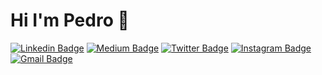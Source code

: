 # Hi I'm Pedro 👋

[![Linkedin Badge](https://img.shields.io/badge/-jlim-blue?style=flat&logo=Linkedin&logoColor=white&link=https://www.linkedin.com/in/pedro-cruz-081430113/)](https://www.linkedin.com/in/pedro-cruz-081430113/)
[![Medium Badge](https://img.shields.io/badge/-@__jessicalim-000000?style=flat&labelColor=000000&logo=Medium&link=https://medium.com/@pedrovictorcruz)](https://medium.com/@pedrovictorcruz)
[![Twitter Badge](https://img.shields.io/badge/-@__jesslim-1ca0f1?style=flat&labelColor=1ca0f1&logo=twitter&logoColor=white&link=https://twitter.com/pedrovictorlage)](https://twitter.com/pedrovictorlage)
[![Instagram Badge](https://img.shields.io/badge/-@__jessicaalim-purple?style=flat&logo=instagram&logoColor=white&link=https://www.instagram.com/pedrovictorcruz_/)](https://www.instagram.com/pedrovictorcruz_/)
[![Gmail Badge](https://img.shields.io/badge/-jessicalim813-c14438?style=flat&logo=Gmail&logoColor=white&link=mailto:pedrovictor.lage@gmail.com)](mailto:pedrovictor.lage@gmail.com)

